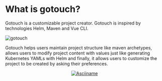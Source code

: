 # What is gotouch?
Gotouch is a customizable project creator. Gotouch is inspired by technologies Helm, Maven and Vue CLI. 

![gotouch](@images/helm-vue-cli-maven.png)

Gotouch helps users maintain project structure like maven archetypes, allows users to modify project content with values just like generating Kubernetes YAMLs with Helm and finally, it allows users to customize the project to be created by asking their preferences.

<p align="center">
<a href="https://asciinema.org/a/534755" target="_blank"><img alt="Asciiname" src="https://asciinema.org/a/534755.svg" /></a>
</p>